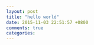```yaml
---
layout: post
title: "hello world"
date: 2015-11-03 22:51:57 +0800
comments: true
categories: 
---
```

